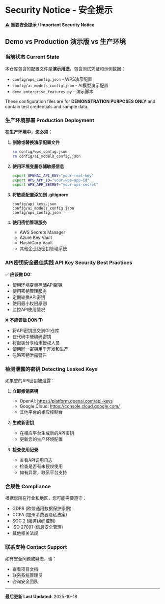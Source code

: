 # Security Notice - 安全提示

⚠️ **重要安全提示 / Important Security Notice**

## Demo vs Production 演示版 vs 生产环境

### 当前状态 Current State

本仓库包含的配置文件是**演示用途**，包含测试凭证和示例数据：
- `config/wps_config.json` - WPS演示配置
- `config/ai_models_config.json` - AI模型演示配置
- `demo_enterprise_features.py` - 演示脚本

These configuration files are for **DEMONSTRATION PURPOSES ONLY** and contain test credentials and sample data.

### 生产环境部署 Production Deployment

**在生产环境中，您必须：**

1. **删除或替换演示配置文件**
   ```bash
   rm config/wps_config.json
   rm config/ai_models_config.json
   ```

2. **使用环境变量存储敏感信息**
   ```bash
   export OPENAI_API_KEY="your-real-key"
   export WPS_APP_ID="your-wps-app-id"
   export WPS_APP_SECRET="your-wps-secret"
   ```

3. **将敏感配置添加到 .gitignore**
   ```
   config/api_keys.json
   config/ai_models_config.json
   config/wps_config.json
   ```

4. **使用密钥管理服务**
   - AWS Secrets Manager
   - Azure Key Vault
   - HashiCorp Vault
   - 其他企业级密钥管理系统

### API密钥安全最佳实践 API Key Security Best Practices

✅ **应该做 DO:**
- 使用环境变量存储API密钥
- 使用密钥管理服务
- 定期轮换API密钥
- 使用最小权限原则
- 监控API使用情况

❌ **不应该做 DON'T:**
- 将API密钥提交到Git仓库
- 在代码中硬编码密钥
- 将密钥分享给未授权人员
- 使用同一密钥用于开发和生产
- 忽略密钥泄露警告

### 检测泄露的密钥 Detecting Leaked Keys

如果您的API密钥被泄露：

1. **立即撤销密钥**
   - OpenAI: https://platform.openai.com/api-keys
   - Google Cloud: https://console.cloud.google.com/
   - 其他平台的相应控制台

2. **生成新密钥**
   - 在相应平台生成新的API密钥
   - 更新您的生产环境配置

3. **检查使用记录**
   - 查看API调用日志
   - 检查是否有未授权使用
   - 如有异常，联系平台支持

### 合规性 Compliance

根据您所在行业和地区，您可能需要遵守：
- GDPR (欧盟通用数据保护条例)
- CCPA (加州消费者隐私法案)
- SOC 2 (服务组织控制)
- ISO 27001 (信息安全管理)
- 其他相关法规

### 联系支持 Contact Support

如有安全问题或疑虑，请：
- 查看项目文档
- 联系系统管理员
- 咨询安全团队

---

**最后更新 Last Updated:** 2025-10-18
